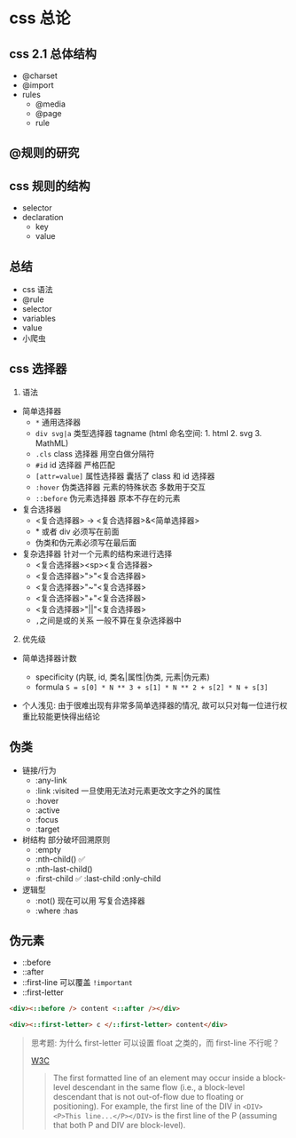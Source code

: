 # css 总论

## css 2.1 总体结构

- @charset
- @import
- rules
  - @media
  - @page
  - rule

## @规则的研究

## css 规则的结构

- selector
- declaration
  - key
  - value

## 总结

- css 语法
- @rule
- selector
- variables
- value
- 小爬虫

## css 选择器

1. 语法

- 简单选择器
  - `*` 通用选择器
  - `div svg|a` 类型选择器 tagname (html 命名空间: 1. html 2. svg 3. MathML)
  - `.cls` class 选择器 用空白做分隔符
  - `#id` id 选择器 严格匹配
  - `[attr=value]` 属性选择器 囊括了 class 和 id 选择器
  - `:hover` 伪类选择器 元素的特殊状态 多数用于交互
  - `::before` 伪元素选择器 原本不存在的元素
- 复合选择器
  - <复合选择器> -> <复合选择器>&<简单选择器>
  - \* 或者 div 必须写在前面
  - 伪类和伪元素必须写在最后面
- 复杂选择器 针对一个元素的结构来进行选择
  - <复合选择器>\<sp><复合选择器>
  - <复合选择器>">"<复合选择器>
  - <复合选择器>"~"<复合选择器>
  - <复合选择器>"+"<复合选择器>
  - <复合选择器>"||"<复合选择器>
  - `,`之间是或的关系 一般不算在复杂选择器中

2. 优先级

- 简单选择器计数

  - specificity (内联, id, 类名|属性|伪类, 元素|伪元素)
  - formula `S = s[0] * N ** 3 + s[1] * N ** 2 + s[2] * N + s[3]`

- 个人浅见: 由于很难出现有非常多简单选择器的情况, 故可以只对每一位进行权重比较能更快得出结论

## 伪类

- 链接/行为
  - :any-link
  - :link :visited 一旦使用无法对元素更改文字之外的属性
  - :hover
  - :active
  - :focus
  - :target
- 树结构 部分破坏回溯原则
  - :empty
  - :nth-child() ✅
  - :nth-last-child()
  - :first-child ✅ :last-child :only-child
- 逻辑型
  - :not() 现在可以用 写复合选择器
  - :where :has

## 伪元素

- ::before
- ::after
- ::first-line 可以覆盖 `!important`
- ::first-letter

```html
<div><::before /> content <::after /></div>
```

```html
<div><::first-letter> c </::first-letter> content</div>
```

> 思考题: 为什么 first-letter 可以设置 float 之类的，而 first-line 不行呢？
>
> [W3C](https://www.w3.org/TR/CSS2/selector.html#first-line-pseudo)
>
> > The first formatted line of an element may occur inside a block-level descendant in the same flow (i.e., a block-level descendant that is not out-of-flow due to floating or positioning). For example, the first line of the DIV in `<DIV><P>This line...</P></DIV>` is the first line of the P (assuming that both P and DIV are block-level).
